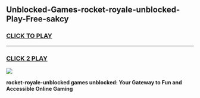 
## Unblocked-Games-rocket-royale-unblocked-Play-Free-sakcy
<h3>
<a href="https://premium76.site?title=rocket-royale-unblocked&ref=21A">CLICK TO PLAY</a></h3>
<hr>

<h3>
<a href="https://premium76.site?title=rocket-royale-unblocked&ref=21A">CLICK 2 PLAY</a>
  
</h3>

<a href="https://premium76.site?title=rocket-royale-unblocked&ref=21A"><img src="https://clearcache.store/games.png"></a>


**rocket-royale-unblocked games unblocked: Your Gateway to Fun and Accessible Online Gaming**
